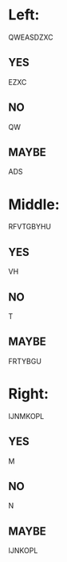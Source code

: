 # Left: 
QWEASDZXC
## YES
EZXC
## NO
QW
## MAYBE
ADS

# Middle: 
RFVTGBYHU
## YES
VH
## NO
T
## MAYBE
FRTYBGU

# Right: 
IJNMKOPL
## YES
M
## NO
N
## MAYBE
IJNKOPL

